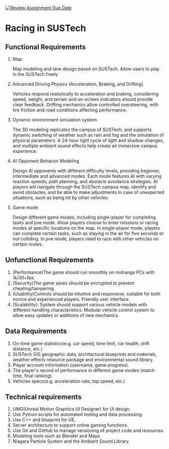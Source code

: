 [![Review Assignment Due Date](https://classroom.github.com/assets/deadline-readme-button-22041afd0340ce965d47ae6ef1cefeee28c7c493a6346c4f15d667ab976d596c.svg)](https://classroom.github.com/a/_7UQvaE8)

# Racing in SUSTech

## Functional Requirements

1. Map 
   
   Map modeling and lane design based on SUSTech. Allow users to play in the SUSTech freely

2. Advanced Driving Physics (Acceleration, Braking, and Drifting)

   Vehicles respond realistically to acceleration and braking, considering speed, weight, and terrain and on-screen indicators should provide clear feedback.
   Drifting mechanics allow controlled oversteering, with tire friction and road conditions affecting performance.

3. Dynamic environment simulation system

   The 3D modeling replicates the campus of SUSTech, and supports dynamic switching of weather such as rain and fog and the simulation of physical parameters. A 24-hour light cycle of light and shadow changes, and multiple ambient sound effects help create an immersive campus experience.

4. AI Opponent Behavior Modeling

   Design AI opponents with different difficulty levels, providing beginner, intermediate and advanced modes. Each mode features AI with varying reaction speeds, path planning, and obstacle avoidance strategies. AI players will navigate through the SUSTech campus map, identify and avoid obstacles, and be able to make adjustments in case of unexpected situations, such as being hit by other vehicles.

5. Game mode

   Design different game modes, including single-player for completing tasks and pve mode. Allow players choose to enter missions or racing modes at specific locations on the map. In single-player mode, players can complete certain tasks, such as staying in the air for five seconds or not colliding. In pve mode, players need to race with other vehicles on certain routes.
   
## Unfunctional Requirements

1. (Performance)The game should run smoothly on midrange PCs with 1k/30+fps.
2. (Security)The game saves should be encrypted to prevent cheating/tampering.
3. (Usability)Controls should be intuitive and responsive, suitable for both novice and experienced players. Friendly user interface.
4. (Scalability): System should support various vehicle models with different handling characteristics. Modular vehicle control system to allow easy updates or additions of new mechanics.

## Data Requirements

1. On-time game statistics(e.g. car speed, time limit, car health, drift distance, etc.)
2. SUSTech GIS geographic data, architectural blueprints and materials, weather effects resource package and environmental sound library.
3. Player account information (username, game progress).
4. The player's record of performance in different game modes (match time, final ranking).
5. Vehicles specs(e.g. acceleration rate, top speed, etc.)

## Technical requirements

1. UMG(Unreal Motion Graphics UI Designer) for UI design.
2. Use Python scripts for automated testing and data processing.
3. Use C++ and blueprint for UE.
4. Server architecture to support online gaming functions.
5. Use Git and GitHub to manage versioning of project code and resources.
6. Modeling tools such as Blender and Maya.
7. Niagara Particle System and the Ambient Sound Library.

